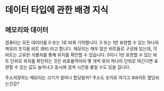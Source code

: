 # 데이터 타입에 관한 배경 지식

## 메모리와 데이터

컴퓨터는 모든 데이터를 0 또는 1로 바꿔 기억합니다. 0 또는 1만 표현할 수 있는 하나의 메모리 조각을 비트 (Bit) 라고 합니다. 메모리는 매우 많은 비트들로 구성돼 있는데, 각 비트는 고유한 식별자를 통해 위치를 확인할 수 있습니다. 
0이나 1만 표현할 수 있는 비트 단위로 위치를 확인하는 것은 비효율적이라 몇 개씩 묶어 하나의 단위로 여긴다면 표현할 수 있는 값도 늘어나고 동시에 검색 시간을 줄일 수도 있을 겁니다. 

주소저장하는 메모리는 크기가 얼마나 할당될까?
주소도 숫자로 여기고 8바이트 할당되는건강?
<!--stackedit_data:
eyJoaXN0b3J5IjpbMTQyMDM4MDMwOF19
-->